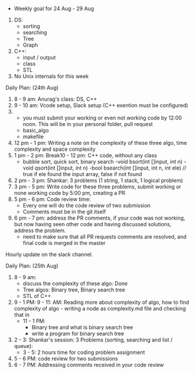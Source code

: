 - Weekly goal for 24 Aug - 29 Aug
1. DS: 
    - sorting
    - searching
    - Tree
    - Graph
2. C++:
    - input / output
    - class 
    - STL
3. No Unix internals for this week

Daily Plan: (24th Aug)

1. 8 - 9 am: Anurag's class: DS, C++
2. 9 - 10 am: Vcode setup, Slack setup (C++ exention must be configured)
3. 
    - you must submit your working or even not working code by 12:00 noon. This will be in your personal folder, pull request
    - basic_algo
    - makefile
4. 12 pm - 1 pm: Writing a note on the complexity of these three algo, time complexity and space complexity
5. 1 pm - 2 pm: Break10 - 12 pm: C++ code, without any class
    - bubble sort, quick sort, binary search
        -void bsort(int []input, int n)
        -void qsort(int []input, int n)
        -bool bsearch(int []input, int n, int ele) // true if ele found the input array, false if not found
6. 2 pm - 3 pm: Shankar: 3 problems (1 string, 1 stack, 1 logical problem)
7. 3 pm - 5 pm: Write code for these three problems, submit working or none working code by 5:00 pm, creating a PR
8. 5 pm - 6 pm: Code review time:
    - Every one will do the code review of two submission
    - Comments must be in the git itself
9. 6 pm - 7 pm: address the PR comments, if your code was not working, but now having seen other code and having discussed solutions, address the problem.
    - need to make sure that all PR requests comments are resolved, and final code is merged in the master

Hourly update on the slack channel.

Daily Plan: (25th Aug)
1. 8 - 9 am: 
    - discuss the complexity of these algo: Done
    - Tree algos:
        Binary tree, Binary search tree
    - STL of C++
2. 9 - 1 PM:
    9 - 11: AM: Reading more about complexity of algo, how to find complexity of algo
        - writing a node as complexity.md file and checking that in
    - 11 - 1 PM:
        - Binary tree and what is binary search tree
        - write a program for binary search tree
3. 2 - 3: Shankar's session: 3 Problems (sorting, searching and list / queue):
    - 3 - 5: 2 hours time for coding problem assignment
4. 5 - 6 PM: code review for two submissions
5. 6 - 7 PM: Addressing comments received in your code review